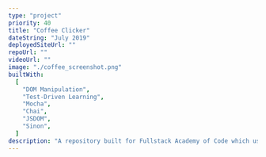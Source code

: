 ```yaml
---
type: "project"
priority: 40
title: "Coffee Clicker"
dateString: "July 2019"
deployedSiteUrl: ""
repoUrl: ""
videoUrl: ""
image: "./coffee_screenshot.png"
builtWith:
  [
    "DOM Manipulation",
    "Test-Driven Learning",
    "Mocha",
    "Chai",
    "JSDOM",
    "Sinon",
  ]
description: "A repository built for Fullstack Academy of Code which uses test-driven learning to teach direct DOM manipulation. In use as part of the Fullstack curriculum. Private repository."
---
```

